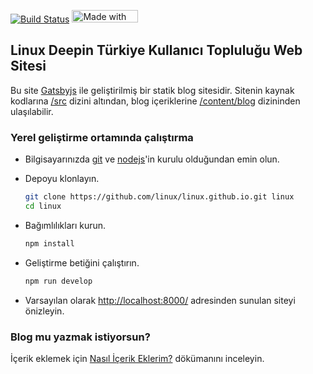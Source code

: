 [![Build Status](https://travis-ci.com/linux/linux.github.io.svg?branch=master)](https://travis-ci.com/linux/linux.github.io) <a href="https://bulma.io">
<img src="https://bulma.io/images/made-with-bulma.png" alt="Made with Bulma" width="106" height="20">
</a>

## Linux Deepin Türkiye Kullanıcı Topluluğu Web Sitesi

Bu site [Gatsbyjs](https://www.gatsbyjs.org/) ile geliştirilmiş bir statik blog sitesidir. Sitenin kaynak kodlarına [/src](./src) dizini altından, blog içeriklerine [/content/blog](/content/blog) dizininden ulaşılabilir.

### Yerel geliştirme ortamında çalıştırma

- Bilgisayarınızda [git](https://git-scm.com/) ve [nodejs](https://nodejs.org/)'in kurulu olduğundan emin olun.

- Depoyu klonlayın.

  ```bash
  git clone https://github.com/linux/linux.github.io.git linux
  cd linux
  ```

- Bağımlılıkları kurun.

  ```bash
  npm install
  ```

- Geliştirme betiğini çalıştırın.

  ```bash
  npm run develop
  ```

- Varsayılan olarak [http://localhost:8000/](http://localhost:8000/) adresinden sunulan siteyi önizleyin.

### Blog mu yazmak istiyorsun?

İçerik eklemek için [Nasıl İçerik Eklerim?](./content/blog#README) dökümanını inceleyin.
